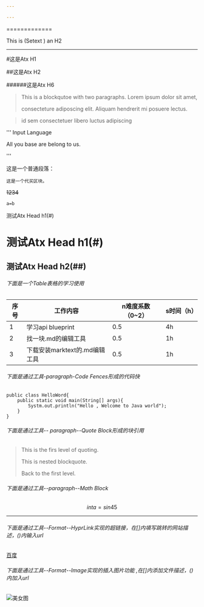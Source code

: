 ```yaml
---

---
```


 ============= 

This is (Setext ) an H2 

---

#这是Atx H1

##这是Atx H2

######这是Atx H6

> This is a blockqutoe with two paragraphs. Lorem ipsum dolor sit amet,
> 
> consecteture adiposcing elit. Aliquam hendrerit mi posuere lectus.

>

> id sem consectetuer libero luctus adipiscing

''' Input Language

All you base are belong to us.

'''

这是一个普通段落：

    这是一个代买区块。

 ~~1234~~

`a=b`

测试Atx Head h1(#)

# 测试Atx Head h1(#)

## 测试Atx Head  h2(##)

###### 下面是一个Table表格的学习使用

| 序号  | 工作内容                 | n难度系数（0~2） | s时间（h） |
| --- | -------------------- | ---------- | ------ |
| 1   | 学习api blueprint      | 0.5        | 4h     |
| 2   | 找一块.md的编辑工具          | 0.5        | 1h     |
| 3   | 下载安装marktext的.md编辑工具 | 0.5        | 1h     |

###### 下面是通过工具-paragraph-Code Fences形成的代码快

```
public class HelloWord{
    public static void main(String[] args){
        Systm.out.println("Hello , Welcome to Java world");
    }
}
```

###### 下面是通过工具-- paragraph--Quote Block形成的块引用

> This  is the firs level of quoting.
> 
> This is nested blockquote.
> 
> >
> 
> Back to the first level.

###### 下面是通过工具--paragraph--Math Block

$$
int a = sin45
$$

---

###### 下面是通过工具--Format--HyprLink实现的超链接，在[]内填写跳转的网站描述，()内输入url

[百度](http://www.baidu.com)

###### 下面是通过工具--Format--Image实现的插入图片功能 ,在[]内添加文件描述，()内加入url

![美女图](http://h.hiphotos.baidu.com/image/pic/item/6d81800a19d8bc3ec6ff1a808f8ba61ea9d34580.jpg)


